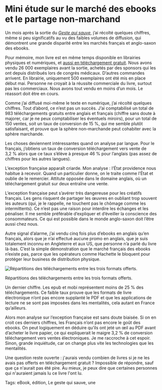 # Mini étude sur le marché des ebooks et le partage non-marchand

Un mois après la sortie du [*Geste qui sauve*](/le-geste-qui-sauve/), j’ai récolté quelques chiffres, même si peu significatifs au vu des faibles volumes de diffusion, qui démontrent une grande disparité entre les marchés français et anglo-saxon des ebooks.

Pour mémoire, mon livre est en même temps disponible en librairies physiques et numériques, et [aussi en téléchargement gratuit](/le-geste-qui-sauve/downloads/). Nous avons vendu 26 000 exemplaires avant la sortie, achetés par des sponsors qui les ont depuis distribués lors de congrès médicaux. D’autres commandes arrivent. En librairie, uniquement 500 exemplaires ont été mis en place début mai. Personne ne croyait à la réussite commerciale du livre, surtout pas les commerciaux. Nous avons tout vendu en moins d’un mois. Le réassort doit être en cours.

Comme j’ai diffusé moi-même le texte en numérique, j’ai récolté quelques chiffres. Tout d’abord, ce n’est pas un succès. J’ai comptabilisé un total de 983 téléchargements gratuits entre anglais et français (chiffre sans doute à majorer, car je ne peux comptabiliser les éventuels miroirs), pour un total de 150 ventes, soit un taux de conversion de 15 %, qui me semble plutôt satisfaisant, et prouve que la sphère non-marchande peut cohabiter avec la sphère marchande.

Les choses deviennent intéressantes quand on analyse par langue. Pour le français, j’obtiens un taux de conversion téléchargement vers vente de 3,2 % alors que ce taux s’élève à presque 46 % pour l’anglais (pas assez de chiffres pour les autres langues).

L’exception française apparaît criarde. Mon analyse : l’État providence nous habitue à recevoir. Quand un particulier donne, on le traite comme l’État et oublie de le remercier. Attitute opposée dans le domaine anglais, où un téléchargement gratuit sur deux entraîne une vente.

L’exception française peut s’avérer très dangereuse pour les créatifs français. Les gens risquent de partager les œuvres en oubliant trop souvent les auteurs (qui, je le rappelle, ne touchent pas le chômage comme les intermittents). Ce n’est pas une raison pour interdire les échanges et les pénaliser. Il me semble préférable d’expliquer et d’éveiller la conscience des consommateurs. Ce qui est possible dans le monde anglo-saxon doit l’être aussi chez nous.

Autre signal d’alarme, j’ai vendu cinq fois plus d’ebooks en anglais qu’en français, alors que je n’ai effectué aucune promo en anglais, que je suis totalement inconnu en Angleterre et aux US, que personne n’a parlé du livre là-bas. C’est la simple démonstration que le marché français des ebooks n’existe pas, parce que les opérateurs comme Hachette le bloquent pour protéger leur business de distribution physique.

![Répartitions des téléchargements entre les trois formats offerts.](https://tcrouzet.com/images_tc/2014/06/part.png)

Répartitions des téléchargements entre les trois formats offerts.

Un dernier chiffre. Les epub et mobi représentent moins de 25 % des téléchargements. Ce faible taux prouve que les formats de livre électronique n’ont pas encore supplanté le PDF et que les applications de lecture ne se sont pas imposées dans les mentalités, cela autant en France qu’ailleurs.

Alors mon analyse sur l’exception française est sans doute biaisée. Si on en croit ces derniers chiffres, les Français n’ont pas encore le goût des ebooks. On peut logiquement en déduire qu’ils ont jeté un œil au PDF avant d’acheter le livre papier, ce qui expliquerait le maigre 3,2 % de conversion téléchargement vers ventes électroniques. Je me raccroche à cet espoir. Sinon, grande inquiétude, car on change plus vite les technologies que les mentalités.

Une question reste ouverte : j'aurais vendu combien de livres si je ne les avais pas offerts en téléchargement gratuit ? Impossible de répondre, sauf que ça n'aurait pas été pire. Au mieux, je peux dire que certaines personnes qui n'auraient jamais lu ce livre l'ont lu.

Tags: eBook, édition, Le geste qui sauve, une